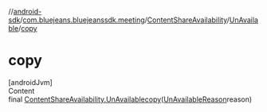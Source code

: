 //[android-sdk](../../../../index.md)/[com.bluejeans.bluejeanssdk.meeting](../../index.md)/[ContentShareAvailability](../index.md)/[UnAvailable](index.md)/[copy](copy.md)



# copy  
[androidJvm]  
Content  
final [ContentShareAvailability.UnAvailable](index.md)[copy](copy.md)([UnAvailableReason](../../-un-available-reason/index.md)reason)  
  




